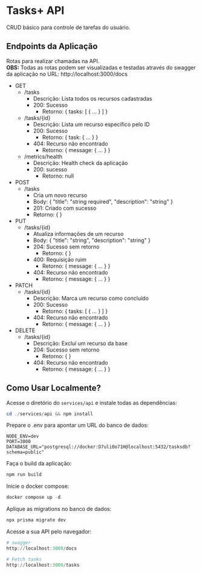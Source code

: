 # Tasks+ API
CRUD básico para controle de tarefas do usuário.

## Endpoints da Aplicação
Rotas para realizar chamadas na API.</br>
**OBS:** Todas as rotas podem ser visualizadas e testadas através do swagger da aplicação no URL: http://localhost:3000/docs

- GET
  - /tasks
    - Descrição: Lista todos os recursos cadastradas
    - 200: Sucesso
      - Retorno: { tasks: [ { ... } ] }
  - /tasks/{id}
    - Descrição: Lista um recurso específico pelo ID
    - 200: Sucesso
      - Retorno: { task: { ... } }
    - 404: Recurso não encontrado
      - Retorno: { message: { ... } }
  - /metrics/health
    - Descrição: Health check da aplicação
    - 200: sucesso
      - Retorno: null
- POST
  - /tasks
    - Cria um novo recurso
    - Body: { "title": "string required", "description": "string" }
    - 201: Criado com sucesso
     - Retorno: { }
- PUT
  - /tasks/{id}
    - Atualiza informações de um recurso
    - Body: { "title": "string", "description": "string" }
    - 204: Sucesso sem retorno
      - Retorno: { }
    - 400: Requisição ruim
      - Retorno: { message: { ... } }
    - 404: Recurso não encontrado
      - Retorno: { message: { ... } }
- PATCH
  - /tasks/{id}
    - Descrição: Marca um recurso como concluído
    - 200: Sucesso
      - Retorno: { tasks: [ { ... } ] }
    - 404: Recurso não encontrado
      - Retorno: { message: { ... } }
- DELETE
  - /tasks/{id}
    - Descrição: Excluí um recurso da base
    - 204: Sucesso sem retorno
      - Retorno: { }
    - 404: Recurso não encontrado
      - Retorno: { message: { ... } }

## Como Usar Localmente?
Acesse o diretório do `services/api` e instale todas as dependências:
```powershell
cd ./services/api && npm install
```

Prepare o .env para apontar um URL do banco de dados:
```.env
NODE_ENV=dev
PORT=3000
DATABASE_URL="postgresql://docker:D7uli0o71H@localhost:5432/tasksdb?schema=public"
```

Faça o build da aplicação:
```powershell
npm run build
```

Inicie o docker compose:
```powershell
docker compose up -d
```

Aplique as migrations no banco de dados:
```powershell
npx prisma migrate dev
```

Acesse a sua API pelo navegador: 
```powershell
# swagger
http://localhost:3000/docs
```

```powershell
# Fetch tasks
http://localhost:3000/tasks
```
